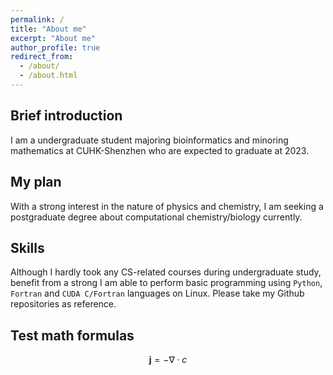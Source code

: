 ```yaml
---
permalink: /
title: "About me"
excerpt: "About me"
author_profile: true
redirect_from: 
  - /about/
  - /about.html
---
```


## Brief introduction
I am a undergraduate student majoring bioinformatics and minoring mathematics at CUHK-Shenzhen who are expected to graduate at 2023.

## My plan
With a strong interest in the nature of physics and chemistry, I am seeking a postgraduate degree about computational chemistry/biology currently.

## Skills
Although I hardly took any CS-related courses during undergraduate study, benefit from a strong I am able to perform basic programming using `Python`, `Fortran` and `CUDA C/Fortran` languages on Linux. Please take my Github repositories as reference.

## Test math formulas
$$
\mathbf{j} = -\nabla\cdot c
$$

